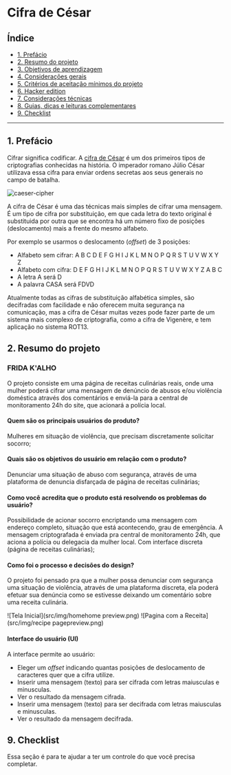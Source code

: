 # Cifra de César

## Índice

* [1. Prefácio](#1-prefácio)
* [2. Resumo do projeto](#2-resumo-do-projeto)
* [3. Objetivos de aprendizagem](#3-objetivos-de-aprendizagem)
* [4. Considerações gerais](#4-considerações-gerais)
* [5. Critérios de aceitação mínimos do
  projeto](#5-critérios-de-aceitação-mínimos-do-projeto)
* [6. Hacker edition](#6-hacker-edition)
* [7. Considerações técnicas](#7-considerações-técnicas)
* [8. Guias, dicas e leituras
  complementares](#8-guias-dicas-e-leituras-complementares)
* [9. Checklist](#9-checklist)







***

## 1. Prefácio

Cifrar significa codificar. A [cifra de
César](https://pt.wikipedia.org/wiki/Cifra_de_C%C3%A9sar) é um dos primeiros
tipos de criptografias conhecidas na história. O imperador romano Júlio César
utilizava essa cifra para enviar ordens secretas aos seus generais no campo de
batalha.

![caeser-cipher](https://user-images.githubusercontent.com/11894994/60990999-07ffdb00-a320-11e9-87d0-b7c291bc4cd1.png)

A cifra de César é uma das técnicas mais simples de cifrar uma mensagem. É um
tipo de cifra por substituição, em que cada letra do texto original é
substituida por outra que se encontra há um número fixo de posições
(deslocamento) mais a frente do mesmo alfabeto.

Por exemplo se usarmos o deslocamento (_offset_) de 3 posições:

* Alfabeto sem cifrar: A B C D E F G H I J K L M N O P Q R S T U V W X Y Z
* Alfabeto com cifra:  D E F G H I J K L M N O P Q R S T U V W X Y Z A B C
* A letra A será D
* A palavra CASA será FDVD

Atualmente todas as cifras de substituição alfabética simples, são decifradas
com facilidade e não oferecem muita segurança na comunicação, mas a cifra de César
muitas vezes pode fazer parte de um sistema mais complexo de criptografia, como
a cifra de Vigenère, e tem aplicação no sistema ROT13.

## 2. Resumo do projeto

### FRIDA K'ALHO
O projeto consiste em uma página de receitas culinárias reais, onde uma mulher poderá cifrar uma mensagem de denúncio de abusos e/ou violência doméstica através dos comentários e enviá-la para a central de monitoramento 24h do site, que acionará a  polícia local.

#### Quem são os principais usuários do produto?
Mulheres em situação de violência, que precisam discretamente solicitar socorro;

#### Quais são os objetivos do usuário em relação com o produto?
Denunciar uma situação de abuso com segurança, através de uma plataforma de denuncia disfarçada de página de receitas culinárias;

#### Como você acredita que o produto está resolvendo os problemas do usuário?
Possibilidade de acionar socorro encriptando uma mensagem com endereço completo, situação que está acontecendo, grau de emergência. A mensagem criptografada é enviada pra central de monitoramento 24h, que aciona a polícia ou delegacia da mulher local. Com interface discreta (página de receitas culinárias);

#### Como foi o processo e decisões do design?
O projeto foi pensado pra que a mulher possa denunciar com segurança uma situação de violência, através de uma plataforma discreta, ela poderá efetuar sua denúncia como se estivesse deixando um comentário sobre uma receita culinária.

![Tela Inicial](src/img/homehome preview.png)
![Pagina com a Receita](src/img/recipe pagepreview.png)

#### Interface do usuário (UI)

A interface permite ao usuário:

* Eleger um _offset_ indicando quantas posições de deslocamento de caracteres
  quer que a cifra utilize.
* Inserir uma mensagem (texto) para ser cifrada com letras maiusculas e minusculas.
* Ver o resultado da mensagem cifrada.
* Inserir uma mensagem (texto) para ser decifrada com letras maiusculas e minusculas.
* Ver o resultado da mensagem decifrada.

## 9. Checklist

Essa seção é para te ajudar a ter um controle do que você precisa completar.


